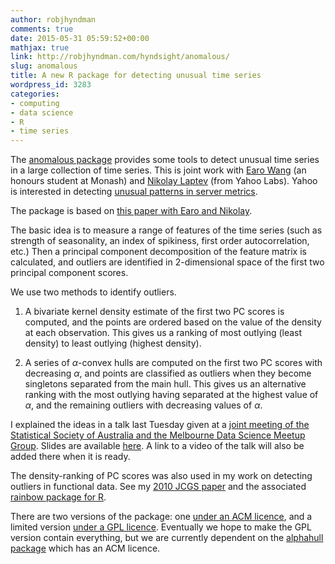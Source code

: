 ```yaml
---
author: robjhyndman
comments: true
date: 2015-05-31 05:59:52+00:00
mathjax: true
link: http://robjhyndman.com/hyndsight/anomalous/
slug: anomalous
title: A new R package for detecting unusual time series
wordpress_id: 3283
categories:
- computing
- data science
- R
- time series
---
```


The [anomalous package](https://github.com/robjhyndman/anomalous-acm) provides some tools to detect unusual time series in a large collection of time series. This is joint work with [Earo Wang](http://earo.me) (an honours student at Monash) and [Nikolay Laptev](http://labs.yahoo.com/author/nlaptev/) (from Yahoo Labs). Yahoo is interested in detecting [unusual patterns in server metrics](https://yahooresearch.tumblr.com/post/118966433256/egads-a-scalable-configurable-and-novel-anomaly). <!-- more -->

The package is based on [this paper with Earo and Nikolay](http://robjhyndman.com/working-papers/cikm2015/).

The basic idea is to measure a range of features of the time series (such as strength of seasonality, an index of spikiness, first order autocorrelation, etc.) Then a principal component decomposition of the feature matrix is calculated, and outliers are identified in 2-dimensional space of the first two principal component scores.

We use two methods to identify outliers.





  1. A bivariate kernel density estimate of the first two PC scores is computed, and the points are ordered based on the value of the density at each observation. This gives us a ranking of most outlying (least density) to least outlying (highest density).

  2. A series of $\alpha$-convex hulls are computed on the first two PC scores with decreasing $\alpha$, and points are classified as outliers when they become singletons separated from the main hull. This gives us an alternative ranking with the most outlying having separated at the highest value of $\alpha$, and the remaining outliers with decreasing values of $\alpha$.


I explained the ideas in a talk last Tuesday given at a [joint meeting of the Statistical Society of Australia and the Melbourne Data Science Meetup Group](http://www.meetup.com/Data-Science-Melbourne/events/220621482/). Slides are available [here](http://robjhyndman.com/talks/big-time-series/). A link to a video of the talk will also be added there when it is ready.

The density-ranking of PC scores was also used in my work on detecting outliers in functional data. See my [2010 JCGS paper](http://robjhyndman.com/papers/rainbow-fda/) and the associated [rainbow package for R](http://cran.r-project.org/package=rainbow).

There are two versions of the package: one [under an ACM licence](https://github.com/robjhyndman/anomalous-acm), and a limited version [under a GPL licence](https://github.com/robjhyndman/anomalous). Eventually we hope to make the GPL version contain everything, but we are currently dependent on the [alphahull package](http://cran.r-project.org/package=alphahull) which has an ACM licence.

